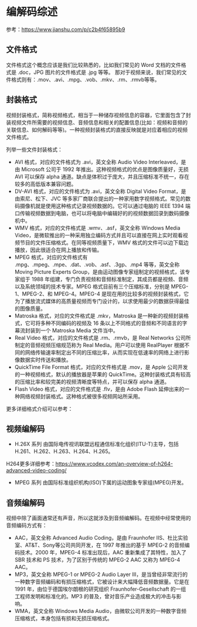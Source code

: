 # 编解码综述

参考：https://www.jianshu.com/p/c2b4f65895b9

## 文件格式

文件格式这个概念应该是我们比较熟悉的，比如我们常见的 Word 文档的文件格式是 .doc，JPG 图片的文件格式是 .jpg 等等。
那对于视频来说，我们常见的文件格式则有：.mov、.avi、.mpg、.vob、.mkv、.rm、.rmvb等等。

## 封装格式

视频封装格式，简称视频格式，相当于一种储存视频信息的容器，它里面包含了封装视频文件所需要的视频信息、音频信息和相关的配置信息(比如：视频和音频的关联信息、如何解码等等)。一种视频封装格式的直接反映就是对应着相应的视频文件格式。

列举一些文件封装格式：

- AVI 格式，对应的文件格式为 .avi，英文全称 Audio Video Interleaved，是由 Microsoft 公司于 1992 年推出。这种视频格式的优点是图像质量好，无损 AVI 可以保存 alpha 通道。缺点是体积过于庞大，并且压缩标准不统一，存在较多的高低版本兼容问题。
- DV-AVI 格式，对应的文件格式为 .avi，英文全称 Digital Video Format，是由索尼、松下、JVC 等多家厂商联合提出的一种家用数字视频格式。常见的数码摄像机就是使用这种格式记录视频数据的。它可以通过电脑的 IEEE 1394 端口传输视频数据到电脑，也可以将电脑中编辑好的的视频数据回录到数码摄像机中。
- WMV 格式，对应的文件格式是 .wmv、.asf，英文全称 Windows Media Video，是微软推出的一种采用独立编码方式并且可以直接在网上实时观看视频节目的文件压缩格式。在同等视频质量下，WMV 格式的文件可以边下载边播放，因此很适合在网上播放和传输。
- MPEG 格式，对应的文件格式有 .mpg、.mpeg、.mpe、.dat、.vob、.asf、.3gp、.mp4 等等，英文全称 Moving Picture Experts Group，是由运动图像专家组制定的视频格式，该专家组于 1988 年组建，专门负责视频和音频标准制定，其成员都是视频、音频以及系统领域的技术专家。MPEG 格式目前有三个压缩标准，分别是 MPEG-1、MPEG-2、和 MPEG-4。MPEG-4 是现在用的比较多的视频封装格式，它为了播放流式媒体的高质量视频而专门设计的，以求使用最少的数据获得最佳的图像质量。
- Matroska 格式，对应的文件格式是 .mkv，Matroska 是一种新的视频封装格式，它可将多种不同编码的视频及 16 条以上不同格式的音频和不同语言的字幕流封装到一个 Matroska Media 文件当中。
- Real Video 格式，对应的文件格式是 .rm、.rmvb，是 Real Networks 公司所制定的音频视频压缩规范称为 Real Media。用户可以使用 RealPlayer 根据不同的网络传输速率制定出不同的压缩比率，从而实现在低速率的网络上进行影像数据实时传送和播放。
- QuickTime File Format 格式，对应的文件格式是 .mov，是 Apple 公司开发的一种视频格式，默认的播放器是苹果的 QuickTime。这种封装格式具有较高的压缩比率和较完美的视频清晰度等特点，并可以保存 alpha 通道。
- Flash Video 格式，对应的文件格式是 .flv，是由 Adobe Flash 延伸出来的一种网络视频封装格式。这种格式被很多视频网站所采用。

更多详细格式介绍可以参考：

## 视频编解码

- H.26X 系列
由国际电传视讯联盟远程通信标准化组织(ITU-T)主导，包括 H.261、H.262、H.263、H.264、H.265。

H264更多详细参考：https://www.vcodex.com/an-overview-of-h264-advanced-video-coding/

- MPEG 系列
由国际标准组织机构(ISO)下属的运动图象专家组(MPEG)开发。

## 音频编解码

视频中除了画面通常还有声音，所以这就涉及到音频编解码。在视频中经常使用的音频编码方式有：
- AAC，英文全称 Advanced Audio Coding，是由 Fraunhofer IIS、杜比实验室、AT&T、Sony等公司共同开发，在 1997 年推出的基于 MPEG-2 的音频编码技术。2000 年，MPEG-4 标准出现后，AAC 重新集成了其特性，加入了 SBR 技术和 PS 技术，为了区别于传统的 MPEG-2 AAC 又称为 MPEG-4 AAC。
- MP3，英文全称 MPEG-1 or MPEG-2 Audio Layer III，是当曾经非常流行的一种数字音频编码和有损压缩格式，它被设计来大幅降低音频数据量。它是在 1991 年，由位于德国埃尔朗根的研究组织 Fraunhofer-Gesellschaft 的一组工程师发明和标准化的。MP3 的普及，曾对音乐产业造成极大的冲击与影响。
- WMA，英文全称 Windows Media Audio，由微软公司开发的一种数字音频压缩格式，本身包括有损和无损压缩格式。
